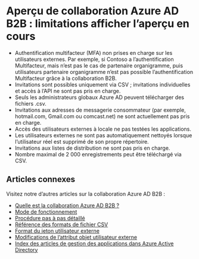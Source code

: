 <properties
   pageTitle="Limitations preview actuel pour la collaboration Azure Active Directory B2B | Microsoft Azure"
   description="Azure B2B annuaire Active prend en charge les relations de votre société croisée en activant partenaires professionnels de manière sélective accéder à vos applications d’entreprise"
   services="active-directory"
   documentationCenter=""
   authors="viv-liu"
   manager="cliffdi"
   editor=""
   tags=""/>

<tags
   ms.service="active-directory"
   ms.devlang="NA"
   ms.topic="article"
   ms.tgt_pltfrm="NA"
   ms.workload="identity"
   ms.date="05/09/2016"
   ms.author="viviali"/>

# <a name="azure-ad-b2b-collaboration-preview-current-preview-limitations"></a>Aperçu de collaboration Azure AD B2B : limitations afficher l’aperçu en cours

- Authentification multifacteur (MFA) non prises en charge sur les utilisateurs externes. Par exemple, si Contoso a l’authentification Multifacteur, mais n’est pas le cas de partenaire organigramme, puis utilisateurs partenaire organigramme n’est pas possible l’authentification Multifacteur grâce à la collaboration B2B.
- Invitations sont possibles uniquement via CSV ; invitations individuelles et accès à l’API ne sont pas pris en charge.
- Seuls les administrateurs globaux Azure AD peuvent télécharger des fichiers .csv.
- Invitations aux adresses de messagerie consommateur (par exemple, hotmail.com, Gmail.com ou comcast.net) ne sont actuellement pas pris en charge.
- Accès des utilisateurs externes à locale ne pas testées les applications.
- Les utilisateurs externes ne sont pas automatiquement nettoyés lorsque l’utilisateur réel est supprimé de son propre répertoire.
- Invitations aux listes de distribution ne sont pas pris en charge.
- Nombre maximal de 2 000 enregistrements peut être téléchargé via CSV.

## <a name="related-articles"></a>Articles connexes
Visitez notre d’autres articles sur la collaboration Azure AD B2B :

- [Quelle est la collaboration Azure AD B2B ?](active-directory-b2b-what-is-azure-ad-b2b.md)
- [Mode de fonctionnement](active-directory-b2b-how-it-works.md)
- [Procédure pas à pas détaillé](active-directory-b2b-detailed-walkthrough.md)
- [Référence des formats de fichier CSV](active-directory-b2b-references-csv-file-format.md)
- [Format du jeton utilisateur externe](active-directory-b2b-references-external-user-token-format.md)
- [Modifications de l’attribut objet utilisateur externe](active-directory-b2b-references-external-user-object-attribute-changes.md)
- [Index des articles de gestion des applications dans Azure Active Directory](active-directory-apps-index.md)
